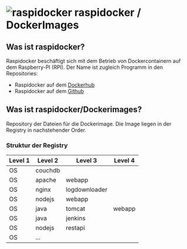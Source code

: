 # ![raspidocker](https://avatars1.githubusercontent.com/u/22078301?v=3&s=44) raspidocker / DockerImages

## Was ist raspidocker?
Raspidocker beschäftigt sich mit dem Betrieb von Dockercontainern auf dem Raspberry-PI (RPI). 
Der Name ist zugleich Programm in den Repositories:
- Raspidocker auf dem <a href="https://hub.docker.com/r/raspidocker/">Dockerhub</a>
- Raspidocker auf dem <a href="https://github.com/raspidocker">Github</a>

## Was ist raspidocker/Dockerimages?
Repository der Dateien für die Dockerimage. Die Image liegen in der Registry in nachstehender Order.

### Struktur der Registry
Level 1 | Level 2 | Level 3 | Level 4
------------ | ------------- | ------------| ------------
OS | couchdb | | 
OS | apache | webapp | 
OS | nginx | logdownloader |
OS | nodejs | webapp |
OS | java  | tomcat | webapp
OS | java  | jenkins | 
OS | nodejs  | restapi |
OS | ... | |

